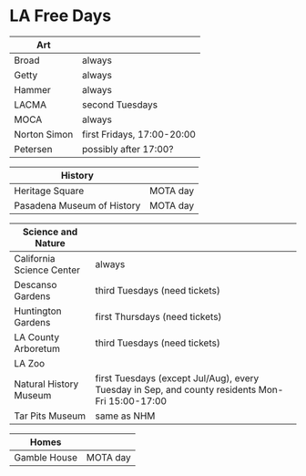 # LA Free Days

| **Art**                    |                 |
|----------------------------|-----------------|
| Broad                      | always          |
| Getty                      | always          |
| Hammer                     | always          |
| LACMA                      | second Tuesdays |
| MOCA                       | always                |
| Norton Simon               | first Fridays, 17:00-20:00  |
| Petersen                   | possibly after 17:00?       |

| **History**                |                 |
|----------------------------|-----------------|
| Heritage Square            | MOTA day |
| Pasadena Museum of History | MOTA day |

| **Science and Nature**     |                 |
|----------------------------|-----------------|
| California Science Center  | always                       |
| Descanso Gardens           | third Tuesdays (need tickets) |
| Huntington Gardens         | first Thursdays (need tickets) |
| LA County Arboretum        | third Tuesdays (need tickets)  |
| LA Zoo                     | |
| Natural History Museum     | first Tuesdays (except Jul/Aug), every Tuesday in Sep, and county residents Mon-Fri 15:00-17:00 |
| Tar Pits Museum            | same as NHM |

| **Homes**                  | |
|----------------------------|-----------------|
| Gamble House               | MOTA day |
